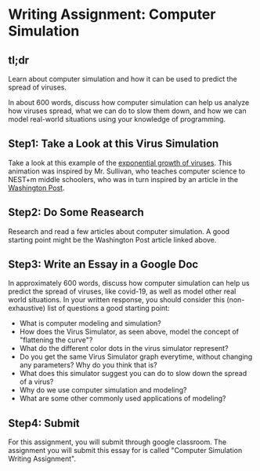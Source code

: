 # Writing Assignment: Computer Simulation

## tl;dr

Learn about computer simulation and how it can be used to predict the spread of viruses.

In about 600 words, discuss how computer simulation can help us analyze how viruses spread, what we can do to slow them down, and how we can model real-world situations using your knowledge of programming.

## Step1: Take a Look at this Virus Simulation

Take a look at this example of the [exponential growth of viruses](https://intro.cs50nestm.net/virus). This animation was inspired by Mr. Sullivan, who teaches computer science to NEST+m middle schoolers, who was in turn inspired by an article in the [Washington Post](https://www.washingtonpost.com/graphics/2020/world/corona-simulator/).

## Step2: Do Some Reasearch

Research and read a few articles about computer simulation. A good starting point might be the Washington Post article linked above.

## Step3: Write an Essay in a Google Doc

In approximately 600 words, discuss how computer simulation can help us predict the spread of viruses, like covid-19, as well as model other real world situations. In your written response, you should consider this (non-exhaustive) list of questions a good starting point:

* What is computer modeling and simulation?
* How does the Virus Simulator, as seen above, model the concept of "flattening the curve"?
* What do the different color dots in the virus simulator represent?
* Do you get the same Virus Simulator graph everytime, without changing any parameters? Why do you think that is?
* What does this simulator suggest you can do to slow down the spread of a virus?
* Why do we use computer simulation and modeling?
* What are some other commonly used applications of modeling?


## Step4: Submit

For this assignment, you will submit through google classroom. The assignment you will submit this essay for is called "Computer Simulation Writing Assignment".
